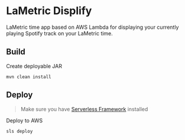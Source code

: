 # LaMetric Displify
LaMetric time app based on AWS Lambda for displaying your currently playing Spotify track on your LaMetric time.

## Build
Create deployable JAR
```
mvn clean install
```
## Deploy
> Make sure you have [Serverless Framework](https://serverless.com/framework/docs/providers/aws/guide/installation/) installed

Deploy to AWS
```
sls deploy
```